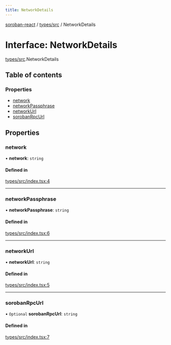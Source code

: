 ```yaml
---
title: NetworkDetails
---
```

[soroban-react](../README.md) / [types/src](../modules/types_src.md) / NetworkDetails

# Interface: NetworkDetails

[types/src](../modules/types_src.md).NetworkDetails

## Table of contents

### Properties

- [network](types_src.NetworkDetails.md#network)
- [networkPassphrase](types_src.NetworkDetails.md#networkpassphrase)
- [networkUrl](types_src.NetworkDetails.md#networkurl)
- [sorobanRpcUrl](types_src.NetworkDetails.md#sorobanrpcurl)

## Properties

### network

• **network**: `string`

#### Defined in

[types/src/index.tsx:4](https://github.com/paltalabs/soroban-react/blob/50e8963/packages/types/src/index.tsx#L4)

___

### networkPassphrase

• **networkPassphrase**: `string`

#### Defined in

[types/src/index.tsx:6](https://github.com/paltalabs/soroban-react/blob/50e8963/packages/types/src/index.tsx#L6)

___

### networkUrl

• **networkUrl**: `string`

#### Defined in

[types/src/index.tsx:5](https://github.com/paltalabs/soroban-react/blob/50e8963/packages/types/src/index.tsx#L5)

___

### sorobanRpcUrl

• `Optional` **sorobanRpcUrl**: `string`

#### Defined in

[types/src/index.tsx:7](https://github.com/paltalabs/soroban-react/blob/50e8963/packages/types/src/index.tsx#L7)
